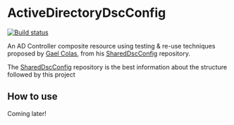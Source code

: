 # ActiveDirectoryDscConfig
[![Build status](https://ci.appveyor.com/api/projects/status/6txbv2s3ivjbw0b5?svg=true)](https://ci.appveyor.com/project/kewalaka/ActiveDirectoryDscConfig)

An AD Controller composite resource using testing & re-use techniques proposed by 
[Gael Colas](https://github.com/gaelcolas), from his [SharedDscConfig](https://github.com/gaelcolas/SharedDScConfig) repository.

The [SharedDscConfig](https://github.com/gaelcolas/SharedDScConfig) repository is the best information about the structure followed by this project

## How to use

Coming later!
